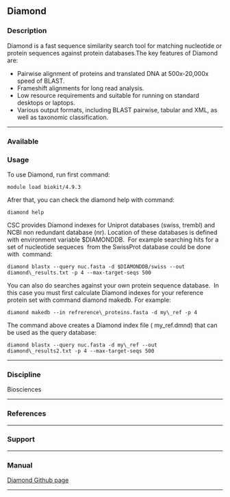 ## Diamond

### Description

Diamond is a fast sequence similarity search tool for matching nucleotide or protein sequences against protein databases.The key features of Diamond are:

*   Pairwise alignment of proteins and translated DNA at 500x-20,000x speed of BLAST.
*   Frameshift alignments for long read analysis.
*   Low resource requirements and suitable for running on standard desktops or laptops.
*   Various output formats, including BLAST pairwise, tabular and XML, as well as taxonomic classification.

* * *

### Available

### Usage

To use Diamond, run first command:

    module load biokit/4.9.3

Afrer that, you can check the diamond help with command:

    diamond help

CSC provides Diamond indexes for Uniprot databases (swiss, trembl) and NCBI non redundant database (nr). Location of these databases is defined with environment variable $DIAMONDDB.  For example searching hits for a set of nucleotide sequeces  from the SwissProt database could be done with  command:

    diamond blastx --query nuc.fasta -d $DIAMONDDB/swiss --out diamond\_results.txt -p 4 --max-target-seqs 500

You can also do searches against your own protein sequence database.  In this case you must first calculate Diamond indexes for your reference protein set with command diamond makedb. For example:

    diamond makedb --in refrerence\_proteins.fasta -d my\_ref -p 4

The command above creates a Diamond index file ( my\_ref.dmnd) that can be used as the query database:

    diamond blastx --query nuc.fasta -d my\_ref --out diamond\_results2.txt -p 4 --max-target-seqs 500 

* * *

### Discipline

Biosciences  

* * *

### References

* * *

### Support

* * *

### Manual

[Diamond Github page](https://github.com/bbuchfink/diamond)

* * *